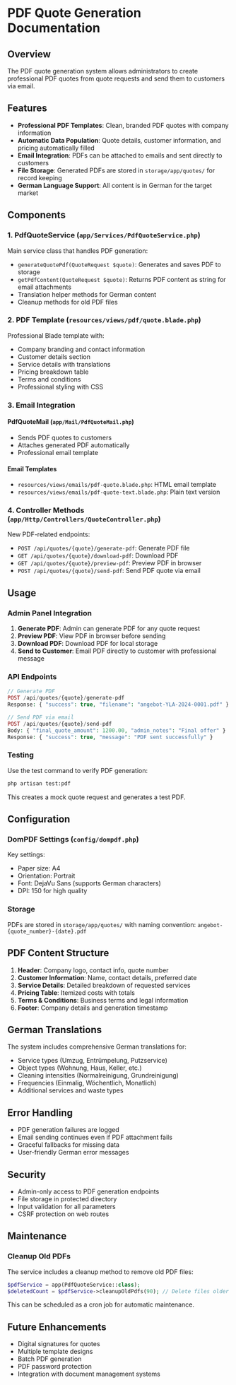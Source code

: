 # PDF Quote Generation Documentation

## Overview

The PDF quote generation system allows administrators to create professional PDF quotes from quote requests and send them to customers via email.

## Features

- **Professional PDF Templates**: Clean, branded PDF quotes with company information
- **Automatic Data Population**: Quote details, customer information, and pricing automatically filled
- **Email Integration**: PDFs can be attached to emails and sent directly to customers
- **File Storage**: Generated PDFs are stored in `storage/app/quotes/` for record keeping
- **German Language Support**: All content is in German for the target market

## Components

### 1. PdfQuoteService (`app/Services/PdfQuoteService.php`)

Main service class that handles PDF generation:

- `generateQuotePdf(QuoteRequest $quote)`: Generates and saves PDF to storage
- `getPdfContent(QuoteRequest $quote)`: Returns PDF content as string for email attachments
- Translation helper methods for German content
- Cleanup methods for old PDF files

### 2. PDF Template (`resources/views/pdf/quote.blade.php`)

Professional Blade template with:

- Company branding and contact information
- Customer details section
- Service details with translations
- Pricing breakdown table
- Terms and conditions
- Professional styling with CSS

### 3. Email Integration

#### PdfQuoteMail (`app/Mail/PdfQuoteMail.php`)
- Sends PDF quotes to customers
- Attaches generated PDF automatically
- Professional email template

#### Email Templates
- `resources/views/emails/pdf-quote.blade.php`: HTML email template
- `resources/views/emails/pdf-quote-text.blade.php`: Plain text version

### 4. Controller Methods (`app/Http/Controllers/QuoteController.php`)

New PDF-related endpoints:

- `POST /api/quotes/{quote}/generate-pdf`: Generate PDF file
- `GET /api/quotes/{quote}/download-pdf`: Download PDF
- `GET /api/quotes/{quote}/preview-pdf`: Preview PDF in browser
- `POST /api/quotes/{quote}/send-pdf`: Send PDF quote via email

## Usage

### Admin Panel Integration

1. **Generate PDF**: Admin can generate PDF for any quote request
2. **Preview PDF**: View PDF in browser before sending
3. **Download PDF**: Download PDF for local storage
4. **Send to Customer**: Email PDF directly to customer with professional message

### API Endpoints

```php
// Generate PDF
POST /api/quotes/{quote}/generate-pdf
Response: { "success": true, "filename": "angebot-YLA-2024-0001.pdf" }

// Send PDF via email
POST /api/quotes/{quote}/send-pdf
Body: { "final_quote_amount": 1200.00, "admin_notes": "Final offer" }
Response: { "success": true, "message": "PDF sent successfully" }
```

### Testing

Use the test command to verify PDF generation:

```bash
php artisan test:pdf
```

This creates a mock quote request and generates a test PDF.

## Configuration

### DomPDF Settings (`config/dompdf.php`)

Key settings:
- Paper size: A4
- Orientation: Portrait
- Font: DejaVu Sans (supports German characters)
- DPI: 150 for high quality

### Storage

PDFs are stored in `storage/app/quotes/` with naming convention:
`angebot-{quote_number}-{date}.pdf`

## PDF Content Structure

1. **Header**: Company logo, contact info, quote number
2. **Customer Information**: Name, contact details, preferred date
3. **Service Details**: Detailed breakdown of requested services
4. **Pricing Table**: Itemized costs with totals
5. **Terms & Conditions**: Business terms and legal information
6. **Footer**: Company details and generation timestamp

## German Translations

The system includes comprehensive German translations for:

- Service types (Umzug, Entrümpelung, Putzservice)
- Object types (Wohnung, Haus, Keller, etc.)
- Cleaning intensities (Normalreinigung, Grundreinigung)
- Frequencies (Einmalig, Wöchentlich, Monatlich)
- Additional services and waste types

## Error Handling

- PDF generation failures are logged
- Email sending continues even if PDF attachment fails
- Graceful fallbacks for missing data
- User-friendly German error messages

## Security

- Admin-only access to PDF generation endpoints
- File storage in protected directory
- Input validation for all parameters
- CSRF protection on web routes

## Maintenance

### Cleanup Old PDFs

The service includes a cleanup method to remove old PDF files:

```php
$pdfService = app(PdfQuoteService::class);
$deletedCount = $pdfService->cleanupOldPdfs(90); // Delete files older than 90 days
```

This can be scheduled as a cron job for automatic maintenance.

## Future Enhancements

- Digital signatures for quotes
- Multiple template designs
- Batch PDF generation
- PDF password protection
- Integration with document management systems